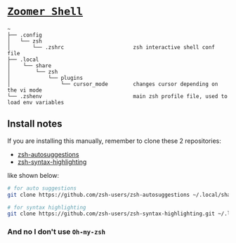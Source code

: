 # [`Zoomer Shell`](https://www.zsh.org/)

```custom
~
├── .config
│   └── zsh
│       └── .zshrc                      zsh interactive shell conf file 
├── .local
│    └── share  
│        └── zsh
│            └── plugins
│                └── cursor_mode        changes cursor depending on the vi mode
└── .zshenv                             main zsh profile file, used to load env variables
```

## Install notes

If you are installing this manually, remember to clone these 2 repositories:

- [zsh-autosuggestions](https://github.com/zsh-users/zsh-autosuggestions)
- [zsh-syntax-highlighting](https://github.com/zsh-users/zsh-syntax-highlighting.git)

like shown below:

```sh
# for auto suggestions
git clone https://github.com/zsh-users/zsh-autosuggestions ~/.local/share/zsh/plugins/

# for syntax highlighting
git clone https://github.com/zsh-users/zsh-syntax-highlighting.git ~/.local/share/zsh/plugins/
```

### And no I don't use `Oh-my-zsh`
